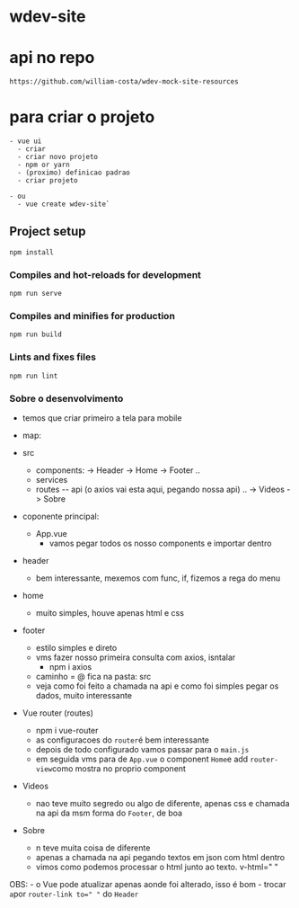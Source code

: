 # wdev-site
  # api no repo
    https://github.com/william-costa/wdev-mock-site-resources

# para criar o projeto
    - vue ui
      - criar
      - criar novo projeto
      - npm or yarn
      - (proximo) definicao padrao
      - criar projeto

    - ou
      - vue create wdev-site`

## Project setup
```
npm install
```

### Compiles and hot-reloads for development
```
npm run serve
```

### Compiles and minifies for production
```
npm run build
```

### Lints and fixes files
```
npm run lint
```

### Sobre o desenvolvimento
  - temos que criar primeiro a tela para mobile

  - map:
  - src
    - components:
      -> Header
      -> Home
      -> Footer
      ..
    - services
    - routes
      -- api (o axios vai esta aqui, pegando nossa api)
      ..
      -> Videos
      -> Sobre

  - coponente principal:
    - App.vue
      - vamos pegar todos os nosso components e importar dentro

  - header
    - bem interessante, mexemos com func, if,
    fizemos a rega do menu

  - home 
    - muito simples, houve apenas html e css

  - footer
    - estilo simples e direto
    - vms fazer nosso primeira consulta com axios, isntalar
      - npm i axios
    - caminho = @ fica na pasta: src
    - veja como foi feito a chamada na api e como foi simples 
    pegar os dados, muito interessante

  - Vue router (routes)
    - npm i vue-router
    - as configuracoes do `router`é bem interessante
    - depois de todo configurado vamos passar para o `main.js`
    - em seguida vms para de `App.vue` o component `Home`e add `router-view`como mostra no proprio component

  - Videos
    - nao teve muito segredo ou algo de diferente, apenas css
    e chamada na api da msm forma do `Footer`, de boa

  - Sobre
    - n teve muita coisa de diferente
    - apenas a chamada na api pegando textos em json com html dentro
    - vimos como podemos processar o html junto ao texto. v-html=" "

  OBS:
    - o Vue pode atualizar apenas aonde foi alterado, isso é bom
    - trocar `a`por `router-link to=" "` do `Header`
